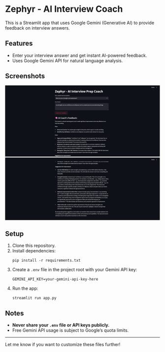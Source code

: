 # Zephyr - AI Interview Coach

This is a Streamlit app that uses Google Gemini (Generative AI) to provide feedback on interview answers.

## Features

- Enter your interview answer and get instant AI-powered feedback.
- Uses Google Gemini API for natural language analysis.

## Screenshots
![App Screenshot](screenshots/zephyr3.png)
![App Screenshot](screenshots/zephyr4.png)

## Setup

1. Clone this repository.
2. Install dependencies:
   ```
   pip install -r requirements.txt
   ```
3. Create a `.env` file in the project root with your Gemini API key:
   ```
   GEMINI_API_KEY=your-gemini-api-key-here
   ```
4. Run the app:
   ```
   streamlit run app.py
   ```

## Notes

- **Never share your `.env` file or API keys publicly.**
- Free Gemini API usage is subject to Google’s quota limits.

---

Let me know if you want to customize these files further!
